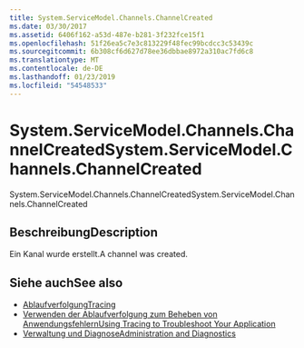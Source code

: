```yaml
---
title: System.ServiceModel.Channels.ChannelCreated
ms.date: 03/30/2017
ms.assetid: 6406f162-a53d-487e-b281-3f232fce15f1
ms.openlocfilehash: 51f26ea5c7e3c813229f48fec99bcdcc3c53439c
ms.sourcegitcommit: 6b308cf6d627d78ee36dbbae8972a310ac7fd6c8
ms.translationtype: MT
ms.contentlocale: de-DE
ms.lasthandoff: 01/23/2019
ms.locfileid: "54548533"
---
```

# <a name="systemservicemodelchannelschannelcreated"></a><span data-ttu-id="df798-102">System.ServiceModel.Channels.ChannelCreated</span><span class="sxs-lookup"><span data-stu-id="df798-102">System.ServiceModel.Channels.ChannelCreated</span></span>
<span data-ttu-id="df798-103">System.ServiceModel.Channels.ChannelCreated</span><span class="sxs-lookup"><span data-stu-id="df798-103">System.ServiceModel.Channels.ChannelCreated</span></span>  
  
## <a name="description"></a><span data-ttu-id="df798-104">Beschreibung</span><span class="sxs-lookup"><span data-stu-id="df798-104">Description</span></span>  
 <span data-ttu-id="df798-105">Ein Kanal wurde erstellt.</span><span class="sxs-lookup"><span data-stu-id="df798-105">A channel was created.</span></span>  
  
## <a name="see-also"></a><span data-ttu-id="df798-106">Siehe auch</span><span class="sxs-lookup"><span data-stu-id="df798-106">See also</span></span>
- [<span data-ttu-id="df798-107">Ablaufverfolgung</span><span class="sxs-lookup"><span data-stu-id="df798-107">Tracing</span></span>](../../../../../docs/framework/wcf/diagnostics/tracing/index.md)
- [<span data-ttu-id="df798-108">Verwenden der Ablaufverfolgung zum Beheben von Anwendungsfehlern</span><span class="sxs-lookup"><span data-stu-id="df798-108">Using Tracing to Troubleshoot Your Application</span></span>](../../../../../docs/framework/wcf/diagnostics/tracing/using-tracing-to-troubleshoot-your-application.md)
- [<span data-ttu-id="df798-109">Verwaltung und Diagnose</span><span class="sxs-lookup"><span data-stu-id="df798-109">Administration and Diagnostics</span></span>](../../../../../docs/framework/wcf/diagnostics/index.md)
